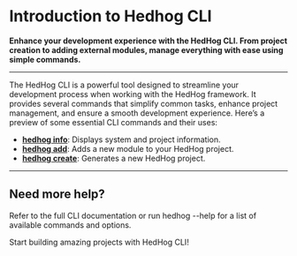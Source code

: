 # Introduction to Hedhog CLI

**Enhance your development experience with the HedHog CLI. From project creation to adding external modules, manage everything with ease using simple commands.**

---

The HedHog CLI is a powerful tool designed to streamline your development process when working with the HedHog framework. It provides several commands that simplify common tasks, enhance project management, and ensure a smooth development experience. Here’s a preview of some essential CLI commands and their uses:

- **[hedhog info](/docs/cli/info)**: Displays system and project information.
- **[hedhog add](/docs/cli/add)**: Adds a new module to your HedHog project.
- **[hedhog create](/docs/cli/create)**: Generates a new HedHog project.

---

## Need more help?

Refer to the full CLI documentation or run hedhog --help for a list of available commands and options.

Start building amazing projects with HedHog CLI!
